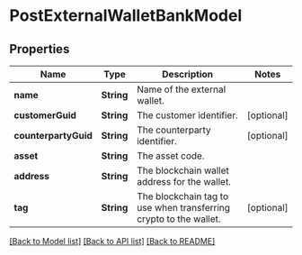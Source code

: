 # PostExternalWalletBankModel

## Properties
Name | Type | Description | Notes
------------ | ------------- | ------------- | -------------
**name** | **String** | Name of the external wallet. | 
**customerGuid** | **String** | The customer identifier. | [optional] 
**counterpartyGuid** | **String** | The counterparty identifier. | [optional] 
**asset** | **String** | The asset code. | 
**address** | **String** | The blockchain wallet address for the wallet. | 
**tag** | **String** | The blockchain tag to use when transferring crypto to the wallet. | [optional] 

[[Back to Model list]](../README.md#documentation-for-models) [[Back to API list]](../README.md#documentation-for-api-endpoints) [[Back to README]](../README.md)


